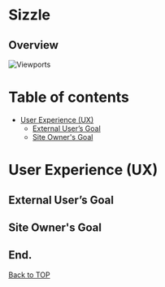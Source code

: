 # Sizzle

## Overview

![Viewports]()

# Table of contents
- [User Experience (UX)](#ux)
    - [External User’s Goal](#external-users-goal)
    - [Site Owner's Goal](#site-owners-goal)

# User Experience (UX)

## External User’s Goal

## Site Owner's Goal

## End.

[Back to TOP](#table-of-contents)